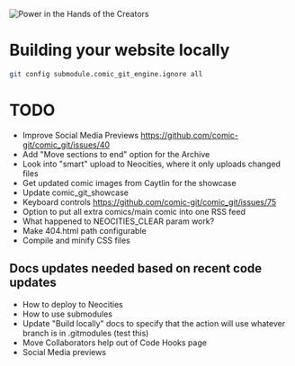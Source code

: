 ![Power in the Hands of the Creators](https://github.com/ryanvilbrandt/comic_git/raw/docs/docs/img/comic_git_small.png)

# Building your website locally

```bash
git config submodule.comic_git_engine.ignore all
```

# TODO

* Improve Social Media Previews https://github.com/comic-git/comic_git/issues/40
* Add "Move sections to end" option for the Archive
* Look into "smart" upload to Neocities, where it only uploads changed files
* Get updated comic images from Caytlin for the showcase
* Update comic_git_showcase
* Keyboard controls https://github.com/comic-git/comic_git/issues/75
* Option to put all extra comics/main comic into one RSS feed
* What happened to NEOCITIES_CLEAR param work?
* Make 404.html path configurable
* Compile and minify CSS files

## Docs updates needed based on recent code updates

* How to deploy to Neocities
* How to use submodules
* Update "Build locally" docs to specify that the action will use whatever branch is in .gitmodules (test this)
* Move Collaborators help out of Code Hooks page
* Social Media previews